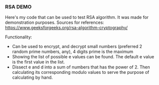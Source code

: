 ### RSA DEMO

Here's my code that can be used to test RSA algorithm. It was made for demonstration purposes. 
Sources for references: https://www.geeksforgeeks.org/rsa-algorithm-cryptography/ 

Functionality:
- Can be used to encrypt, and decrypt small numbers (preferred 2 random prime numbers, any), 4 digits prime is the maximum 
- Showing the list of possible e values can be found. The default e value is the first value in the list. 
- Dissect e and d into a sum of numbers that has the power of 2. Then calculating its corresponding modulo values to serve the purpose of calculating by hand.
